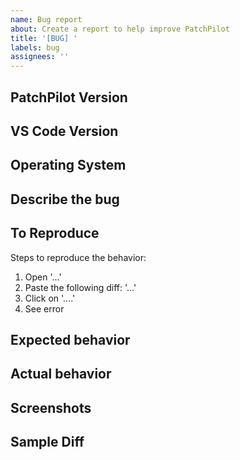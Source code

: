 ```yaml
---
name: Bug report
about: Create a report to help improve PatchPilot
title: '[BUG] '
labels: bug
assignees: ''
---
```


## PatchPilot Version
<!-- What version of PatchPilot are you running? -->

## VS Code Version
<!-- What version of VS Code are you using? -->

## Operating System
<!-- Windows, macOS, Linux (include specific version) -->

## Describe the bug
<!-- A clear and concise description of what the bug is -->

## To Reproduce

Steps to reproduce the behavior:

1. Open '...'
2. Paste the following diff: '...'
3. Click on '....'
4. See error

## Expected behavior
<!-- A clear and concise description of what you expected to happen -->

## Actual behavior
<!-- What actually happened -->

## Screenshots
<!-- If applicable, add screenshots to help explain your problem -->

## Sample Diff
<!-- If possible, include the diff you were trying to apply -->